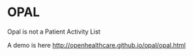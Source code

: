 OPAL
====

Opal is not a Patient Activity List

A demo is here http://openhealthcare.github.io/opal/opal.html
